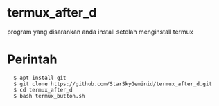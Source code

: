 # termux_after_d
program yang disarankan anda install setelah menginstall termux

# Perintah
```
  $ apt install git
  $ git clone https://github.com/StarSkyGeminid/termux_after_d.git
  $ cd termux_after_d
  $ bash termux_button.sh
 ```
